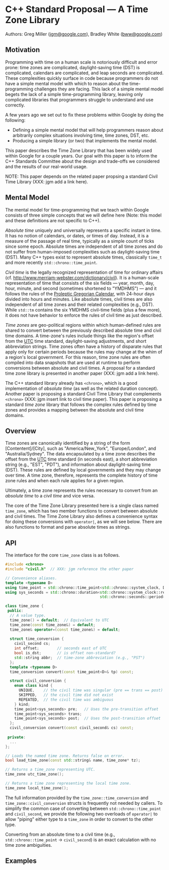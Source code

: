 # C++ Standard Proposal &mdash; A Time Zone Library

Authors: Greg Miller (jgm@google.com), Bradley White (bww@google.com)

## Motivation

Programming with time on a human scale is notoriously difficult and error
prone: time zones are complicated, daylight-saving time (DST) is complicated,
calendars are complicated, and leap seconds are complicated. These complexities
quickly surface in code because programmers do not have a simple mental model
with which to reason about the time-programming challenges they are facing.
This lack of a simple mental model begets the lack of a simple time-programming
library, leaving only complicated libraries that programmers struggle to
understand and use correctly.

A few years ago we set out to fix these problems within Google by doing the
following:

* Defining a simple mental model that will help programmers reason about
  arbitrarily complex situations involving time, time zones, DST, etc.
* Producing a simple library (or two) that implements the mental model.

This paper describes the Time Zone Library that has been widely used within
Google for a couple years. Our goal with this paper is to inform the C++
Standards Committee about the design and trade-offs we considered and the
results of our real-world usage.

NOTE: This paper depends on the related paper propsing a standard Civil Time
Library (XXX: jgm add a link here).

## Mental Model

The mental model for time-programming that we teach within Google consists of
three simple concepts that we will define here (Note: this model and these
definitions are not specific to C++).

*Absolute time* uniquely and universally represents a specific instant in time.
It has no notion of calendars, or dates, or times of day. Instead, it is a
measure of the passage of real time, typically as a simple count of ticks since
some epoch. Absolute times are independent of all time zones and do not suffer
from human-imposed complexities such as daylight-saving time (DST). Many C++
types exist to represent absolute times, classically `time_t` and more recently
`std::chrono::time_point`.

*Civil time* is the legally recognized representation of time for ordinary
affairs (cf. http://www.merriam-webster.com/dictionary/civil). It is a
human-scale representation of time that consists of the six fields &mdash;
year, month, day, hour, minute, and second (sometimes shortened to "YMDHMS")
&mdash; and it follows the rules of the [Proleptic Gregorian Calendar], with
24-hour days divided into hours and minutes. Like absolute times, civil times
are also independent of all time zones and their related complexities (e.g.,
DST). While `std::tm` contains the six YMDHMS civil-time fields (plus a few
more), it does not have behavior to enforce the rules of civil time as just
described.

*Time zones* are geo-political regions within which human-defined rules are
shared to convert between the previously described absolute time and civil time
domains. A time-zone's rules include things like the region's offset from the
[UTC] time standard, daylight-saving adjustments, and short abbreviation
strings. Time zones often have a history of disparate rules that apply only for
certain periods because the rules may change at the whim of a region's local
government. For this reason, time zone rules are often compiled into data
snapshots that are used at runtime to perform conversions between absolute and
civil times. A proposal for a standard time zone library is presented in
another paper (XXX: jgm add a link here).

The C++ standard library already has `<chrono>`, which is a good implementation
of *absolute time* (as well as the related duration concept). Another paper is
proposing a standard Civil Time Library that complements `<chrono>` (XXX: jgm
insert link to civil time paper). This paper is proposing a standard *time
zone* library that follows the complex rules defined by time zones and provides
a mapping between the absolute and civil time domains.

## Overview

Time zones are canonically identified by a string of the form
[Contentent]/[City], such as "America/New_York", "Europe/London", and
"Australia/Sydney". The data encapsulated by a time zone describes the offset
from the [UTC] time standard (in seconds east), a short abbreviation string
(e.g., "EST", "PDT"), and information about daylight-saving time (DST). These
rules are defined by local governments and they may change over time. A time
zone, therefore, represents the complete history of time zone rules and when
each rule applies for a given region.

Ultimately, a time zone represents the rules necessary to convert from an
*absolute time* to a *civil time* and vice versa.

The core of the Time Zone Library presented here is a single class named
`time_zone`, which has two member functions to convert between absolute and
civil times. The Time Zone Library also defines a convenience syntax for doing
these conversions with `operator|`, as we will see below. There are also
functions to format and parse absolute times as strings.

## API

The interface for the core `time_zone` class is as follows.

```cpp
#include <chrono>
#include "civil.h"  // XXX: jgm reference the other paper

// Convenience aliases.
template <typename D>
using time_point = std::chrono::time_point<std::chrono::system_clock, D>;
using sys_seconds = std::chrono::duration<std::chrono::system_clock::rep,
                                          std::chrono::seconds::period>;

class time_zone {                                                                        
 public:
  // A value type.
  time_zone() = default;  // Equivalent to UTC                                           
  time_zone(const time_zone&) = default; 
  time_zone& operator=(const time_zone&) = default;                                       
  
  struct time_conversion {
    civil_second cs;
    int offset;        // seconds east of UTC
    bool is_dst;       // is offset non-standard?
    std::string abbr;  // time-zone abbreviation (e.g., "PST")                            
  };
  template <typename D>
  time_conversion convert(const time_point<D>& tp) const;                                     

  struct civil_conversion { 
    enum class kind {
      UNIQUE,    // the civil time was singular (pre == trans == post)                    
      SKIPPED,   // the civil time did not exist                                          
      REPEATED,  // the civil time was ambiguous                                          
    } kind;
    time_point<sys_seconds> pre;   // Uses the pre-transition offset                         
    time_point<sys_seconds> trans; 
    time_point<sys_seconds> post;  // Uses the post-transition offset                       
  };
  civil_conversion convert(const civil_second& cs) const;                                                                                                                        
 
 private:
  ...                                                         
};

// Loads the named time zone. Returns false on error.
bool load_time_zone(const std::string& name, time_zone* tz);

// Returns a time_zone representing UTC.
time_zone utc_time_zone();

// Returns a time zone representing the local time zone.
time_zone local_time_zone();

```

The full information provided by the `time_zone::time_conversion` and
`time_zone::civil_conversion` structs is frequently not needed by callers. To
simplify the common case of converting between `std::chrono::time_point` and
`civil_second`, we provide the following two overloads of `operator|` to allow
"piping" either type to a `time_zone` in order to convert to the other type.

Converting from an absolute time to a civil time (e.g.,
`std::chrono::time_point` -> `civil_second`) is an exact calculation with no
time zone ambiguities.


## Examples

[Proleptic Gregorian Calendar]: https://en.wikipedia.org/wiki/Proleptic_Gregorian_calendar
[UTC]: https://en.wikipedia.org/wiki/Coordinated_Universal_Time
